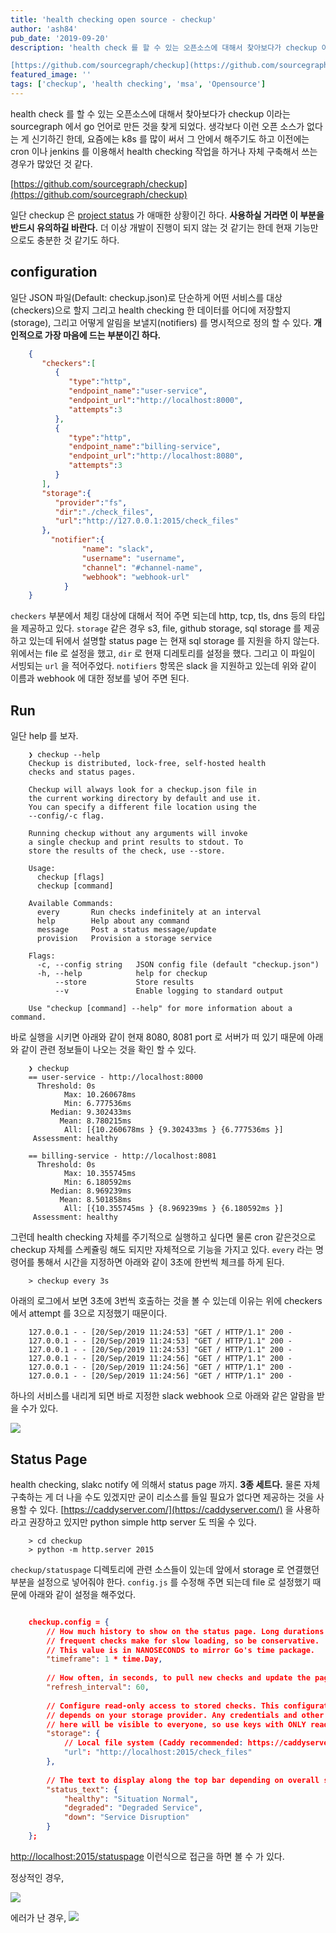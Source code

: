 ```yaml
---
title: 'health checking open source - checkup'
author: 'ash84'
pub_date: '2019-09-20'
description: 'health check 를 할 수 있는 오픈소스에 대해서 찾아보다가 checkup 이라는 sourcegraph 에서 go 언어로 만든 것을  찾게 되었다. 생각보다 이런 오픈 소스가 없다는 게 신기하긴 한데, 요즘에는 k8s 를 많이 써서 그 안에서 해주기도 하고 이전에는 cron 이나 jenkins 를 이용해서 health checking 작업을 하거나 자체 구축해서 쓰는 경우가 많았던 것 같다. 

[https://github.com/sourcegraph/checkup](https://github.com/sourcegraph/c'
featured_image: ''
tags: ['checkup', 'health checking', 'msa', 'Opensource']
---
```


health check 를 할 수 있는 오픈소스에 대해서 찾아보다가 checkup 이라는 sourcegraph 에서 go 언어로 만든 것을  찾게 되었다. 생각보다 이런 오픈 소스가 없다는 게 신기하긴 한데, 요즘에는 k8s 를 많이 써서 그 안에서 해주기도 하고 이전에는 cron 이나 jenkins 를 이용해서 health checking 작업을 하거나 자체 구축해서 쓰는 경우가 많았던 것 같다. 

[https://github.com/sourcegraph/checkup](https://github.com/sourcegraph/checkup) 

일단 checkup 은 [project status](https://github.com/sourcegraph/checkup/issues/86) 가 애매한 상황이긴 하다. **사용하실 거라면 이 부분을 반드시 유의하길 바란다.** 더 이상 개발이 진행이 되지 않는 것 같기는 한데 현재 기능만으로도 충분한 것 같기도 하다. 

## configuration

일단 JSON 파일(Default: checkup.json)로 단순하게 어떤 서비스를 대상(checkers)으로 할지 그리고 health checking 한 데이터를 어디에 저장할지(storage), 그리고 어떻게 알림을 보낼지(notifiers) 를 명시적으로 정의 할 수 있다. **개인적으로 가장 마음에 드는 부분이긴 하다.** 

```json
    {
       "checkers":[
          {
             "type":"http",
             "endpoint_name":"user-service",
             "endpoint_url":"http://localhost:8000",
             "attempts":3
          },
          {
             "type":"http",
             "endpoint_name":"billing-service",
             "endpoint_url":"http://localhost:8080",
             "attempts":3
          }
       ],
       "storage":{
          "provider":"fs",
          "dir":"./check_files",
          "url":"http://127.0.0.1:2015/check_files"
       }, 
    	 "notifier":{
    			"name": "slack",
    			"username": "username",
    			"channel": "#channel-name",
    			"webhook": "webhook-url"
    		}
    }
```

`checkers` 부분에서 체킹 대상에 대해서 적어 주면 되는데 http, tcp, tls, dns 등의 타입을 제공하고 있다. `storage` 같은 경우 s3, file, github storage, sql storage 를 제공하고 있는데 뒤에서 설명할 status page 는 현재 sql storage 를 지원을 하지 않는다. 위에서는 file 로 설정을 했고, `dir` 로 현재 디레토리를 설정을 했다. 그리고 이 파일이 서빙되는 `url` 을 적어주었다. `notifiers` 항목은 slack 을 지원하고 있는데 위와 같이 이름과 webhook 에 대한 정보를 넣어 주면 된다. 

## Run

일단 help 를 보자. 

```shell
    ❯ checkup --help
    Checkup is distributed, lock-free, self-hosted health
    checks and status pages.
    
    Checkup will always look for a checkup.json file in
    the current working directory by default and use it.
    You can specify a different file location using the
    --config/-c flag.
    
    Running checkup without any arguments will invoke
    a single checkup and print results to stdout. To
    store the results of the check, use --store.
    
    Usage:
      checkup [flags]
      checkup [command]
    
    Available Commands:
      every       Run checks indefinitely at an interval
      help        Help about any command
      message     Post a status message/update
      provision   Provision a storage service
    
    Flags:
      -c, --config string   JSON config file (default "checkup.json")
      -h, --help            help for checkup
          --store           Store results
          --v               Enable logging to standard output
    
    Use "checkup [command] --help" for more information about a command.
```

바로 실행을 시키면 아래와 같이 현재 8080, 8081 port 로 서버가 떠 있기 때문에 아래와 같이 관련 정보들이 나오는 것을 확인 할 수 있다. 

```shell
    ❯ checkup
    == user-service - http://localhost:8000
      Threshold: 0s
            Max: 10.260678ms
            Min: 6.777536ms
         Median: 9.302433ms
           Mean: 8.780215ms
            All: [{10.260678ms } {9.302433ms } {6.777536ms }]
     Assessment: healthy
    
    == billing-service - http://localhost:8081
      Threshold: 0s
            Max: 10.355745ms
            Min: 6.180592ms
         Median: 8.969239ms
           Mean: 8.501858ms
            All: [{10.355745ms } {8.969239ms } {6.180592ms }]
     Assessment: healthy
```

그런데 health checking 자체를 주기적으로 실행하고 싶다면 물론 cron 같은것으로 checkup 자체를 스케쥴링 해도 되지만 자체적으로 기능을 가지고 있다. `every` 라는 명령어를 통해서 시간을 지정하면 아래와 같이 3초에 한번씩 체크를 하게 된다. 

```shell
    > checkup every 3s 
```

아래의 로그에서 보면 3초에 3번씩 호출하는 것을 볼 수 있는데 이유는 위에 checkers 에서 attempt 를 3으로 지정했기 때문이다. 

```
    127.0.0.1 - - [20/Sep/2019 11:24:53] "GET / HTTP/1.1" 200 -
    127.0.0.1 - - [20/Sep/2019 11:24:53] "GET / HTTP/1.1" 200 -
    127.0.0.1 - - [20/Sep/2019 11:24:53] "GET / HTTP/1.1" 200 -
    127.0.0.1 - - [20/Sep/2019 11:24:56] "GET / HTTP/1.1" 200 -
    127.0.0.1 - - [20/Sep/2019 11:24:56] "GET / HTTP/1.1" 200 -
    127.0.0.1 - - [20/Sep/2019 11:24:56] "GET / HTTP/1.1" 200 -
```

하나의 서비스를 내리게 되면 바로 지정한 slack webhook 으로 아래와 같은 알람을 받을 수가 있다. 

![](https://live.staticflickr.com/65535/48762703486_60ef2e0458_z.jpg)

## Status Page

health checking, slakc notify 에 의해서 status page 까지. **3종 세트다.** 물론 자체 구축하는 게 더 나을 수도 있겠지만 굳이 리소스를 들일 필요가 없다면 제공하는 것을 사용할 수 있다. [https://caddyserver.com/](https://caddyserver.com/) 을 사용하라고 권장하고 있지만 python simple http server 도 띄울 수 있다. 

```shell
    > cd checkup 
    > python -m http.server 2015 
```

`checkup/statuspage` 디렉토리에 관련 소스들이 있는데 앞에서 storage 로 연결했던 부분을 설정으로 넣어줘야 한다. `config.js` 를 수정해 주면 되는데 file 로 설정했기 때문에 아래와 같이 설정을 해주었다.

```json 

    checkup.config = {
    	// How much history to show on the status page. Long durations and
    	// frequent checks make for slow loading, so be conservative.
    	// This value is in NANOSECONDS to mirror Go's time package.
    	"timeframe": 1 * time.Day,
    
    	// How often, in seconds, to pull new checks and update the page.
    	"refresh_interval": 60,
    
    	// Configure read-only access to stored checks. This configuration
    	// depends on your storage provider. Any credentials and other values
    	// here will be visible to everyone, so use keys with ONLY read access!
    	"storage": {
    		// Local file system (Caddy recommended: https://caddyserver.com)
    		"url": "http://localhost:2015/check_files"
    	},
    
    	// The text to display along the top bar depending on overall status.
    	"status_text": {
    		"healthy": "Situation Normal",
    		"degraded": "Degraded Service",
    		"down": "Service Disruption"
    	}
    };
```
[http://localhost:2015/statuspage](http://localhost:2015/statuspage) 이런식으로 접근을 하면 볼 수 가 있다. 

정상적인 경우, 

![](https://live.staticflickr.com/65535/48762891162_b41d0aabf8_z.jpg)

에러가 난 경우, 
![](https://live.staticflickr.com/65535/48762703561_e96200473e_z.jpg)
